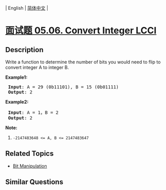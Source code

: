 
| English | [简体中文](README.md) |

# [面试题 05.06. Convert Integer LCCI](https://leetcode-cn.com/problems/convert-integer-lcci/)

## Description

<p>Write a function to determine the number of bits you would need to flip to convert integer A to integer B.</p>

<p><strong>Example1:</strong></p>

<pre>
<strong> Input</strong>: A = 29 (0b11101), B = 15 (0b01111)
<strong> Output</strong>: 2
</pre>

<p><strong>Example2:</strong></p>

<pre>
<strong> Input</strong>: A = 1，B = 2
<strong> Output</strong>: 2
</pre>

<p><strong>Note:</strong></p>

<ol>
	<li><code>-2147483648 &lt;= A, B &lt;= 2147483647</code></li>
</ol>


## Related Topics

- [Bit Manipulation](https://leetcode-cn.com/tag/bit-manipulation)

## Similar Questions


